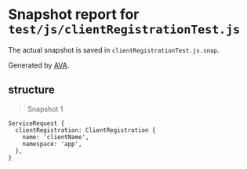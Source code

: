 # Snapshot report for `test/js/clientRegistrationTest.js`

The actual snapshot is saved in `clientRegistrationTest.js.snap`.

Generated by [AVA](https://ava.li).

## structure

> Snapshot 1

    ServiceRequest {
      clientRegistration: ClientRegistration {
        name: 'clientName',
        namespace: 'app',
      },
    }
